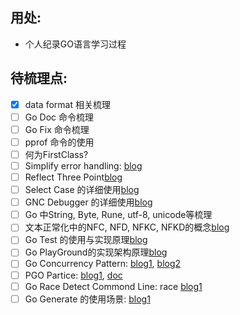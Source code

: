 ## 用处:
- 个人纪录GO语言学习过程
## 待梳理点:
- [x] data format 相关梳理
- [ ] Go Doc 命令梳理
- [ ] Go Fix 命令梳理
- [ ] pprof 命令的使用
- [ ] 何为FirstClass?
- [ ] Simplify error handling: [blog](https://go.dev/blog/error-handling-and-go)
- [ ] Reflect Three Point[blog](https://go.dev/blog/laws-of-reflection)
- [ ] Select Case 的详细使用[blog](https://go.dev/blog/concurrency-timeouts)
- [ ] GNC Debugger 的详细使用[blog](https://go.dev/blog/debug-status)
- [ ] Go 中String, Byte, Rune, utf-8, unicode等梳理
- [ ] 文本正常化中的NFC, NFD, NFKC, NFKD的概念[blog](https://go.dev/blog/normalization)
- [ ] Go Test 的使用与实现原理[blog](https://go.dev/blog/cover)
- [ ] Go PlayGround的实现架构原理[blog](https://go.dev/blog/playground)
- [ ] Go Concurrency Pattern: [blog1](https://go.dev/blog/pipelines), [blog2](https://go.dev/blog/context)
- [ ] PGO Partice: [blog1](https://go.dev/blog/pgo), [doc](https://go.dev/doc/pgo)
- [ ] Go Race Detect Commond Line: race [blog1](https://go.dev/blog/race-detector)
- [ ] Go Generate 的使用场景: [blog1](https://go.dev/blog/generate)